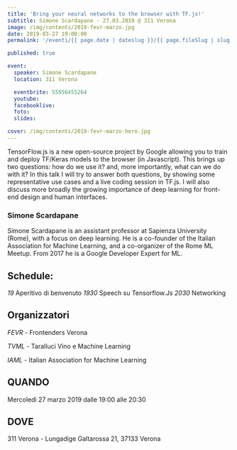 ```yaml
---
title: 'Bring your neural networks to the browser with TF.js!'
subtitle: Simone Scardapane - 27.03.2019 @ 311 Verona
image: /img/contents/2019-fevr-marzo.jpg
date: 2019-03-27 19:00:00
permalink: '/eventi/{{ page.date | dateslug }}/{{ page.fileSlug | slug }}/index.html'

published: true

event:
  speaker: Simone Scardapane
  location: 311 Verona

  eventbrite: 55956455264
  youtube:
  facebooklive:
  foto:
  slides:

cover: /img/contents/2019-fevr-marzo-hero.jpg
---
```


TensorFlow.js is a new open-source project by Google allowing you to train and deploy TF/Keras models to the browser (in Javascript). This brings up two questions: how do we use it? and, more importantly, what can we do with it? In this talk I will try to answer both questions, by showing some representative use cases and a live coding session in TF.js. I will also discuss more broadly the growing importance of deep learning for front-end design and human interfaces.

### Simone Scardapane

Simone Scardapane is an assistant professor at Sapienza University (Rome), with a focus on deep learning. He is a co-founder of the Italian Association for Machine Learning, and a co-organizer of the Rome ML Meetup. From 2017 he is a Google Developer Expert for ML.

## Schedule:

_19_ Aperitivo di benvenuto
_1930_ Speech su Tensorflow.Js
_2030_ Networking

## Organizzatori

_FEVR_ - Frontenders Verona

_TVML_ - Taralluci Vino e Machine Learning

_IAML_ - Italian Association for Machine Learning

## QUANDO

Mercoledì 27 marzo 2019 dalle 19:00 alle 20:30

## DOVE

311 Verona - Lungadige Galtarossa 21, 37133 Verona

